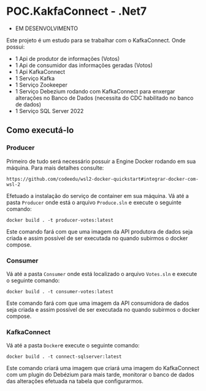 # POC.KakfaConnect - .Net7
- EM DESENVOLVIMENTO

Este projeto é um estudo para se trabalhar com o KafkaConnect. Onde possui:
 - 1 Api de produtor de informações (Votos)
 - 1 Api de consumidor das informações geradas (Votos)
 - 1 Api KafkaConnect
 - 1 Serviço Kafka
 - 1 Serviço Zookeeper
 - 1 Serviço Debezium rodando com KafkaConnect para enxergar alterações no Banco de Dados (necessita do CDC habilitado no banco de dados)
 - 1 Serviço SQL Server 2022

 ## Como executá-lo
 ### Producer
Primeiro de tudo será necessário possuir a Engine Docker rodando em sua máquina. Para mais detalhes consulte: 

    https://github.com/codeedu/wsl2-docker-quickstart#integrar-docker-com-wsl-2

Efetuado a instalação do serviço de container em sua máquina. Vá até a pasta `Producer` onde está o arquivo `Produce.sln` e execute o seguinte comando:

    docker build . -t producer-votes:latest

Este comando fará com que uma imagem da API produtora de dados seja criada e assim possível de ser executada no quando subirmos o docker compose.

### Consumer
Vá até a pasta `Consumer` onde está localizado o arquivo `Votes.sln` e execute o seguinte comando:

    docker build . -t consumer-votes:latest

Este comando fará com que uma imagem da API consumidora de dados seja criada e assim possível de ser executada no quando subirmos o docker compose.

### KafkaConnect
Vá até a pasta `Docker`e execute o seguinte comando:

    docker build . -t connect-sqlserver:latest

Este comando criará uma imagem que criará uma imagem do KafkaConnect com um plugin do Debézium para mais tarde, monitorar o banco de dados das alterações efetuada na tabela que configurarmos.